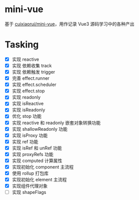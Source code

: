 # mini-vue

基于 [cuixiaorui/mini-vue](https://github.com/cuixiaorui/mini-vue)，用作记录 Vue3 源码学习中的各种产出

# Tasking

- [x] 实现 reactive
- [x] 实现 依赖收集 track
- [x] 实现 依赖触发 trigger
- [x] 完善 effect.runner
- [x] 实现 effect.scheduler
- [x] 实现 effect.stop
- [x] 实现 readonly
- [x] 实现 isReactive
- [x] 实现 isReadonly
- [x] 优化 stop 功能
- [x] 实现 reactive 和 readonly 嵌套对象转换功能
- [x] 实现 shallowReadonly 功能
- [x] 实现 isProxy 功能
- [x] 实现 ref 功能
- [x] 实现 isRef 和 unRef 功能
- [x] 实现 proxyRefs 功能
- [x] 实现 computed 计算属性
- [x] 实现初始化 component 主流程
- [x] 使用 rollup 打包库
- [x] 实现初始化 element 主流程
- [x] 实现组件代理对象
- [ ] 实现 shapeFlags
